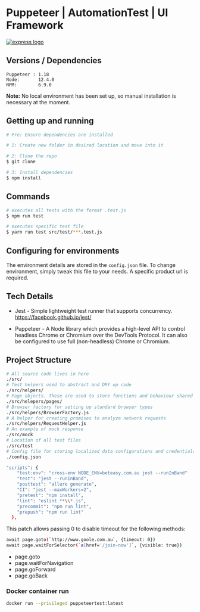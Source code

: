 # Puppeteer | AutomationTest | UI Framework

[![express logo](https://user-images.githubusercontent.com/10379601/29446482-04f7036a-841f-11e7-9872-91d1fc2ea683.png)](https://www.npmjs.com/package/puppeteer)

## Versions / Dependencies

```
Puppeteer : 1.18
Node:       12.4.0
NPM:        6.9.0
```

**Note:** No local environment has been set up, so manual installation is necessary at the moment.

## Getting up and running

```bash
# Pre: Ensure dependencies are installed

# 1: Create new folder in desired location and move into it

# 2: Clone the repo
$ git clone

# 3: Install dependencies
$ npm install
```

## Commands

```bash
# executes all tests with the format .test.js
$ npm run test

# executes specific test file
$ yarn run test src/test/***.test.js

```

## Configuring for environments

The environment details are stored in the `config.json` file. To change environment, simply tweak this file to your needs. A specific product url is required.

## Tech Details

- Jest - Simple lightweight test runner that supports concurrency. https://facebook.github.io/jest/

- Puppeteer - A Node library which provides a high-level API to control headless Chrome or Chromium over the DevTools Protocol. It can also be configured to use full (non-headless) Chrome or Chromium.

## Project Structure

```bash
# All source code lives in here
./src/
# Test helpers used to abstract and DRY up code
./src/helpers/
# Page objects. These are used to store functions and behaviour shared by a particular page
./src/helepers/pages/
# Browser factory for setting up standard browser types
./src/helpers/BrowserFactory.js
# A helper for creating promises to analyze network requests
./src/helpers/RequestHelper.js
# An example of mock response
./src/mock
# Location of all test files
./src/test
# Config file for storing localized data configurations and credentials.
./config.json
```

```bash
"scripts": {
    "test:env": "cross-env NODE_ENV=beteasy.com.au jest --runInBand"
    "test": "jest --runInBand",
    "posttest": "allure generate",
    "CI": "jest --maxWorkers=2",
    "pretest": "npm install",
    "lint": "eslint **\\*.js",
    "precommit": "npm run lint",
    "prepush": "npm run lint"
  },
```

This patch allows passing 0 to disable timeout for the following methods:

```bash
await page.goto(`http://www.goole.com.au`, {timeout: 0})
await page.waitForSelector(`a[href='/join-now']`, {visible: true})
```

- page.goto
- page.waitForNavigation
- page.goForward
- page.goBack

### Docker container run

```bash
docker run --privileged puppeteertest:latest
```
